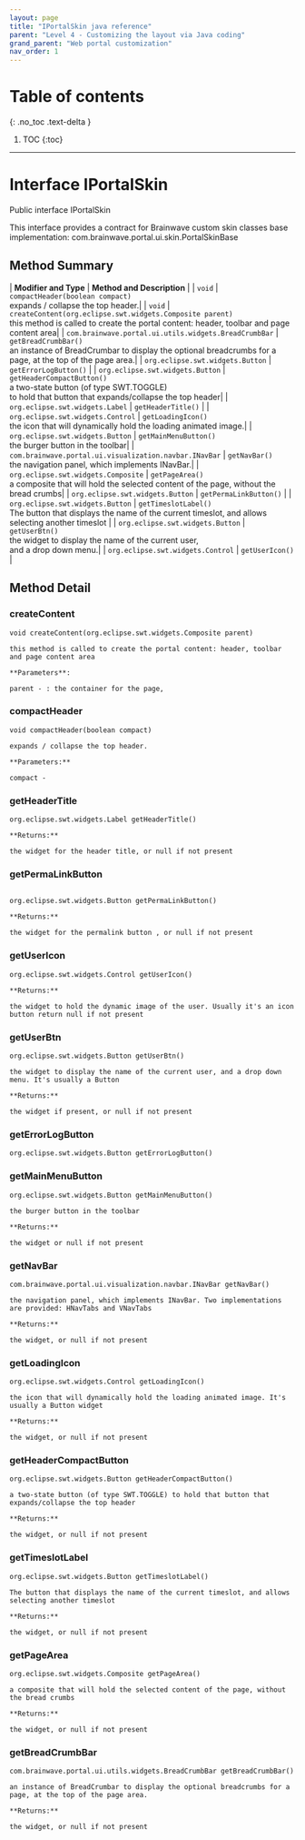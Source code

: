 ```yaml
---
layout: page
title: "IPortalSkin java reference"
parent: "Level 4 - Customizing the layout via Java coding"
grand_parent: "Web portal customization"
nav_order: 1
---
```


# Table of contents
{: .no_toc .text-delta }

1. TOC
{:toc}
---

# Interface IPortalSkin

Public interface IPortalSkin    

This interface provides a contract for Brainwave custom skin classes base implementation: com.brainwave.portal.ui.skin.PortalSkinBase   


## Method Summary

| **Modifier and Type** | **Method and Description** |
| `void` | `compactHeader(boolean compact)`<br> expands / collapse the top header.|
| `void` | `createContent(org.eclipse.swt.widgets.Composite parent)` <br> this method is called to create the portal content: header, toolbar and page content area|
| `com.brainwave.portal.ui.utils.widgets.BreadCrumbBar` | `getBreadCrumbBar()` <br> an instance of BreadCrumbar to display the optional breadcrumbs for a page, at the top of the page area.|
| `org.eclipse.swt.widgets.Button` | `getErrorLogButton()` |
| `org.eclipse.swt.widgets.Button` | `getHeaderCompactButton()`<br> a two-state button (of type SWT.TOGGLE)<br>to hold that button that expands/collapse the top header|
| `org.eclipse.swt.widgets.Label` | `getHeaderTitle()` |
| `org.eclipse.swt.widgets.Control` | `getLoadingIcon()`<br> the icon that will dynamically hold the loading animated image.|
| `org.eclipse.swt.widgets.Button` | `getMainMenuButton()`<br>the burger button in the toolbar|
| `com.brainwave.portal.ui.visualization.navbar.INavBar` | `getNavBar()`<br>the navigation panel, which implements INavBar.|
| `org.eclipse.swt.widgets.Composite` | `getPageArea()`<br>a composite that will hold the selected content of the page, without the bread crumbs|
| `org.eclipse.swt.widgets.Button` | `getPermaLinkButton()` |
| `org.eclipse.swt.widgets.Button` | `getTimeslotLabel()`<br>The button that displays the name of the current timeslot, and allows selecting another timeslot |
| `org.eclipse.swt.widgets.Button` | `getUserBtn()`<br>the widget to display the name of the current user, <br>and a drop down menu.|
| `org.eclipse.swt.widgets.Control` | `getUserIcon()` |

## Method Detail

### createContent
```
void createContent(org.eclipse.swt.widgets.Composite parent)   

this method is called to create the portal content: header, toolbar and page content area   

**Parameters**:   

parent - : the container for the page,
```

### compactHeader
```
void compactHeader(boolean compact)   

expands / collapse the top header.   

**Parameters:**   

compact -
```

### getHeaderTitle
```
org.eclipse.swt.widgets.Label getHeaderTitle()   

**Returns:**   

the widget for the header title, or null if not present   
```

### getPermaLinkButton
```

org.eclipse.swt.widgets.Button getPermaLinkButton()   

**Returns:**   

the widget for the permalink button , or null if not present   
```

### getUserIcon
```
org.eclipse.swt.widgets.Control getUserIcon()   

**Returns:**   

the widget to hold the dynamic image of the user. Usually it's an icon button return null if not present    
```

### getUserBtn
```
org.eclipse.swt.widgets.Button getUserBtn()   

the widget to display the name of the current user, and a drop down menu. It's usually a Button   

**Returns:**   

the widget if present, or null if not present   
```

### getErrorLogButton
```
org.eclipse.swt.widgets.Button getErrorLogButton()
```

### getMainMenuButton
```
org.eclipse.swt.widgets.Button getMainMenuButton()

the burger button in the toolbar   

**Returns:**   

the widget or null if not present  
```

### getNavBar
```
com.brainwave.portal.ui.visualization.navbar.INavBar getNavBar()

the navigation panel, which implements INavBar. Two implementations are provided: HNavTabs and VNavTabs   

**Returns:**   

the widget, or null if not present   
```

### getLoadingIcon
```
org.eclipse.swt.widgets.Control getLoadingIcon()   

the icon that will dynamically hold the loading animated image. It's usually a Button widget   

**Returns:**   

the widget, or null if not present   
```

### getHeaderCompactButton
```
org.eclipse.swt.widgets.Button getHeaderCompactButton()   

a two-state button (of type SWT.TOGGLE) to hold that button that expands/collapse the top header   

**Returns:**   

the widget, or null if not present   
```

### getTimeslotLabel
```
org.eclipse.swt.widgets.Button getTimeslotLabel()   

The button that displays the name of the current timeslot, and allows selecting another timeslot   

**Returns:**   

the widget, or null if not present   
```

### getPageArea
```
org.eclipse.swt.widgets.Composite getPageArea()   

a composite that will hold the selected content of the page, without the bread crumbs   

**Returns:**   

the widget, or null if not present   
```

### getBreadCrumbBar
```
com.brainwave.portal.ui.utils.widgets.BreadCrumbBar getBreadCrumbBar()   

an instance of BreadCrumbar to display the optional breadcrumbs for a page, at the top of the page area.   

**Returns:**   

the widget, or null if not present
```
